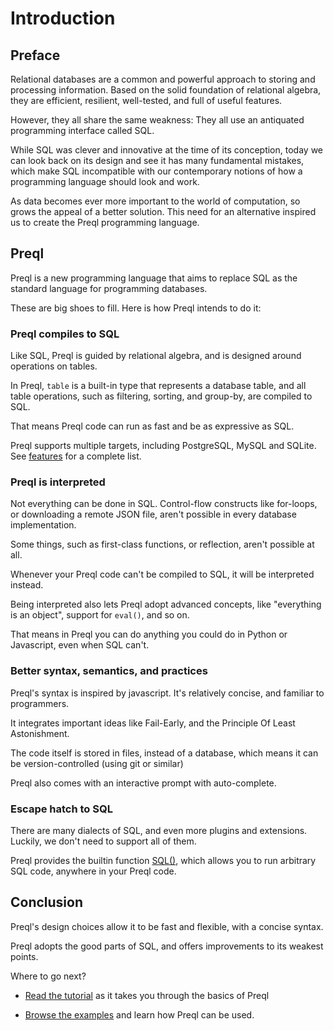# Introduction

## Preface

Relational databases are a common and powerful approach to storing and processing information. Based on the solid foundation of relational algebra, they are efficient, resilient, well-tested, and full of useful features.

However, they all share the same weakness: They all use an antiquated programming interface called SQL.

While SQL was clever and innovative at the time of its conception, today we can look back on its design and see it has many fundamental mistakes, which make SQL incompatible with our contemporary notions of how a programming language should look and work.

As data becomes ever more important to the world of computation, so grows the appeal of a better solution. This need for an alternative inspired us to create the Preql programming language.

## Preql

Preql is a new programming language that aims to replace SQL as the standard language for programming databases.

These are big shoes to fill. Here is how Preql intends to do it:

### Preql compiles to SQL

Like SQL, Preql is guided by relational algebra, and is designed around operations on tables.

In Preql, `table` is a built-in type that represents a database table, and all table operations, such as filtering, sorting, and group-by, are compiled to SQL.

That means Preql code can run as fast and be as expressive as SQL.

Preql supports multiple targets, including PostgreSQL, MySQL and SQLite. See [features](features.md) for a complete list.

### Preql is interpreted

Not everything can be done in SQL. Control-flow constructs like for-loops, or downloading a remote JSON file, aren't possible in every database implementation.

Some things, such as first-class functions, or reflection, aren't possible at all.

Whenever your Preql code can't be compiled to SQL, it will be interpreted instead.

Being interpreted also lets Preql adopt advanced concepts, like "everything is an object", support for `eval()`, and so on.

That means in Preql you can do anything you could do in Python or Javascript, even when SQL can't.

### Better syntax, semantics, and practices

Preql's syntax is inspired by javascript. It's relatively concise, and familiar to programmers.

It integrates important ideas like Fail-Early, and the Principle Of Least Astonishment.

The code itself is stored in files, instead of a database, which means it can be version-controlled (using git or similar)

Preql also comes with an interactive prompt with auto-complete.

### Escape hatch to SQL

There are many dialects of SQL, and even more plugins and extensions. Luckily, we don't need to support all of them.

Preql provides the builtin function [SQL()](preql-modules.html#SQL), which allows you to run arbitrary SQL code, anywhere in your Preql code.

## Conclusion

Preql's design choices allow it to be fast and flexible, with a concise syntax.

Preql adopts the good parts of SQL, and offers improvements to its weakest points.

Where to go next?

- [Read the tutorial](tutorial.md) as it takes you through the basics of Preql

- [Browse the examples](https://github.com/erezsh/Preql/tree/master/examples) and learn how Preql can be used.

